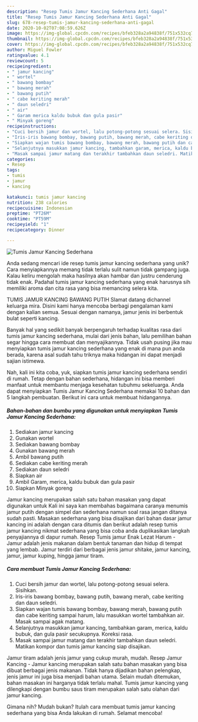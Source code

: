 ```yaml
---
description: "Resep Tumis Jamur Kancing Sederhana Anti Gagal"
title: "Resep Tumis Jamur Kancing Sederhana Anti Gagal"
slug: 678-resep-tumis-jamur-kancing-sederhana-anti-gagal
date: 2020-10-02T07:08:59.626Z
image: https://img-global.cpcdn.com/recipes/bfeb328a2a94838f/751x532cq70/tumis-jamur-kancing-sederhana-foto-resep-utama.jpg
thumbnail: https://img-global.cpcdn.com/recipes/bfeb328a2a94838f/751x532cq70/tumis-jamur-kancing-sederhana-foto-resep-utama.jpg
cover: https://img-global.cpcdn.com/recipes/bfeb328a2a94838f/751x532cq70/tumis-jamur-kancing-sederhana-foto-resep-utama.jpg
author: Miguel Fowler
ratingvalue: 4.1
reviewcount: 5
recipeingredient:
- " jamur kancing"
- " wortel"
- " bawang bombay"
- " bawang merah"
- " bawang putih"
- " cabe keriting merah"
- " daun seledri"
- " air"
- " Garam merica kaldu bubuk dan gula pasir"
- " Minyak goreng"
recipeinstructions:
- "Cuci bersih jamur dan wortel, lalu potong-potong sesuai selera. Sisihkan."
- "Iris-iris bawang bombay, bawang putih, bawang merah, cabe keriting dan daun seledri."
- "Siapkan wajan tumis bawang bombay, bawang merah, bawang putih dan cabe keriting sampai harum, lalu masukkan wortel tambahkan air. Masak sampai agak matang."
- "Selanjutnya masukkan jamur kancing, tambahkan garam, merica, kaldu bubuk, dan gula pasir secukupnya. Koreksi rasa."
- "Masak sampai jamur matang dan terakhir tambahkan daun seledri. Matikan kompor dan tumis jamur kancing siap disajikan."
categories:
- Resep
tags:
- tumis
- jamur
- kancing

katakunci: tumis jamur kancing 
nutrition: 238 calories
recipecuisine: Indonesian
preptime: "PT26M"
cooktime: "PT59M"
recipeyield: "1"
recipecategory: Dinner

---
```



![Tumis Jamur Kancing Sederhana](https://img-global.cpcdn.com/recipes/bfeb328a2a94838f/751x532cq70/tumis-jamur-kancing-sederhana-foto-resep-utama.jpg)

Anda sedang mencari ide resep tumis jamur kancing sederhana yang unik? Cara menyiapkannya memang tidak terlalu sulit namun tidak gampang juga. Kalau keliru mengolah maka hasilnya akan hambar dan justru cenderung tidak enak. Padahal tumis jamur kancing sederhana yang enak harusnya sih memiliki aroma dan cita rasa yang bisa memancing selera kita.

TUMIS JAMUR KANCING BAWANG PUTIH Slamat datang dichannel keluarga mira. Disini kami hanya mencoba berbagi pengalaman kami dengan kalian semua. Sesuai dengan namanya, jamur jenis ini berbentuk bulat seperti kancing.

Banyak hal yang sedikit banyak berpengaruh terhadap kualitas rasa dari tumis jamur kancing sederhana, mulai dari jenis bahan, lalu pemilihan bahan segar hingga cara membuat dan menyajikannya. Tidak usah pusing jika mau menyiapkan tumis jamur kancing sederhana yang enak di mana pun anda berada, karena asal sudah tahu triknya maka hidangan ini dapat menjadi sajian istimewa.


Nah, kali ini kita coba, yuk, siapkan tumis jamur kancing sederhana sendiri di rumah. Tetap dengan bahan sederhana, hidangan ini bisa memberi manfaat untuk membantu menjaga kesehatan tubuhmu sekeluarga. Anda dapat menyiapkan Tumis Jamur Kancing Sederhana memakai 10 bahan dan 5 langkah pembuatan. Berikut ini cara untuk membuat hidangannya.

<!--inarticleads1-->

##### Bahan-bahan dan bumbu yang digunakan untuk menyiapkan Tumis Jamur Kancing Sederhana:

1. Sediakan  jamur kancing
1. Gunakan  wortel
1. Sediakan  bawang bombay
1. Gunakan  bawang merah
1. Ambil  bawang putih
1. Sediakan  cabe keriting merah
1. Sediakan  daun seledri
1. Siapkan  air
1. Ambil  Garam, merica, kaldu bubuk dan gula pasir
1. Siapkan  Minyak goreng


Jamur kancing merupakan salah satu bahan masakan yang dapat digunakan untuk Kali ini saya kan membahas bagaimana caranya menumis jamur putih dengan simpel dan sederhana namun soal rasa jangan ditanya sudah pasti. Masakan sederhana yang bisa disajikan dari bahan dasar jamur kancing ini adalah dengan cara ditumis dan berikut adalah resep tumis jamur kancing nikmat sederhana yang bisa coba anda duplikasikan langkah penyajiannya di dapur rumah. Resep Tumis jamur Enak Lezat Harum - Jamur adalah jenis makanan dalam bentuk tanaman dan hidup di tempat yang lembab. Jamur terdiri dari berbagai jenis jamur shitake, jamur kancing, jamur, jamur kuping, hingga jamur tiram. 

<!--inarticleads2-->

##### Cara membuat Tumis Jamur Kancing Sederhana:

1. Cuci bersih jamur dan wortel, lalu potong-potong sesuai selera. Sisihkan.
1. Iris-iris bawang bombay, bawang putih, bawang merah, cabe keriting dan daun seledri.
1. Siapkan wajan tumis bawang bombay, bawang merah, bawang putih dan cabe keriting sampai harum, lalu masukkan wortel tambahkan air. Masak sampai agak matang.
1. Selanjutnya masukkan jamur kancing, tambahkan garam, merica, kaldu bubuk, dan gula pasir secukupnya. Koreksi rasa.
1. Masak sampai jamur matang dan terakhir tambahkan daun seledri. Matikan kompor dan tumis jamur kancing siap disajikan.


Jamur tiram adalah jenis jamur yang cukup murah, mudah. Resep Jamur Kancing - Jamur kancing merupakan salah satu bahan masakan yang bisa dibuat berbagai jenis makanan. Tidak hanya dijadikan bahan pelengkap, jenis jamur ini juga bisa menjadi bahan utama. Selain mudah ditemukan, bahan masakan ini harganya tidak terlalu mahal. Tumis jamur kancing yang dilengkapi dengan bumbu saus tiram merupakan salah satu olahan dari jamur kancing. 

Gimana nih? Mudah bukan? Itulah cara membuat tumis jamur kancing sederhana yang bisa Anda lakukan di rumah. Selamat mencoba!
